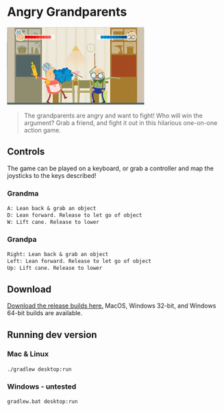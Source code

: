 # Angry Grandparents

![grandparents fighting](images/angry.gif)

> The grandparents are angry and want to fight! Who will win the argument? Grab a friend, and fight it out in this hilarious one-on-one action game. 

##  Controls

The game can be played on a keyboard, or grab a controller and map the joysticks to the keys described!

### Grandma


```
A: Lean back & grab an object
D: Lean forward. Release to let go of object
W: Lift cane. Release to lower
```

### Grandpa

```
Right: Lean back & grab an object
Left: Lean forward. Release to let go of object
Up: Lift cane. Release to lower
```

## Download

[Download the release builds here.](https://github.com/angrygrandparents/kitchen/releases) MacOS, Windows 32-bit, and Windows 64-bit builds are available. 

## Running dev version

### Mac & Linux

```
./gradlew desktop:run
```

### Windows - untested

```
gradlew.bat desktop:run
```
